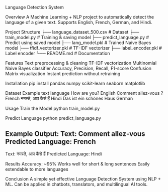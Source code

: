 Language Detection System

Overview
A Machine Learning + NLP project to automatically detect the language of a given text. Supports English, French, German, and Hindi.

Project Structure
├── language_dataset_500.csv   # Dataset
├── train_model.py             # Training & saving model
├── predict_language.py        # Predict using saved model
├── lang_model.pkl             # Trained Naive Bayes model
├── tfidf_vectorizer.pkl       # TF-IDF vectorizer
├── label_encoder.pkl          # Label encoder
└── README.md                  # Documentation

Features
Text preprocessing & cleaning
TF-IDF vectorization
Multinomial Naive Bayes classifier
Accuracy, Precision, Recall, F1-score
Confusion Matrix visualization
Instant prediction without retraining

Installation
pip install pandas numpy scikit-learn seaborn matplotlib

Dataset Example
text	language
How are you?	English
Comment allez-vous ?	French
नमस्ते, आप कैसे हैं	Hindi
Das ist ein schönes Haus	German

Usage
Train the Model
python train_model.py

Predict Language
python predict_language.py

Example Output:
Text: Comment allez-vous
Predicted Language: French
------------------------------
Text: नमस्ते, आप कैसे हैं
Predicted Language: Hindi

Results
Accuracy: ~95%
Works well for short & long sentences
Easily extendable to more languages

Conclusion
A simple yet effective Language Detection System using NLP + ML.
Can be applied in chatbots, translators, and multilingual AI tools.
